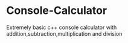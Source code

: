 # Console-Calculator

Extremely basic c++ console calculator with addition,subtraction,multiplication and division
